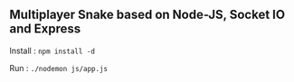 ## Multiplayer Snake based on Node-JS, Socket IO and Express


Install : <code>npm install -d</code>

Run : <code>./nodemon js/app.js</code>
